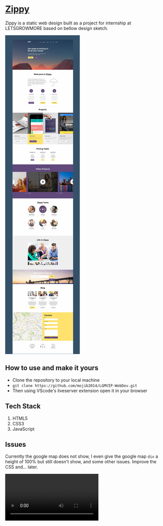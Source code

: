 # [Zippy](https://mojib2014.github.io/LGMVIP-WebDev/)

Zippy is a static web design built as a project for internship at LETSGROWMORE based on bellow design sketch.

![Zippy Web Dev](assets/images/TASK_1.png)

## How to use and make it yours

- Clone the repository to your local machine
- `git clone https://github.com/mojib2014/LGMVIP-WebDev.git`
- Then using VScode's liveserver extension open it in your browser

## Tech Stack

1. HTML5
2. CSS3
3. JavaScript

## Issues

Currently the google map does not show, I even give the google map `div` a height of 100% but still doesn't show, and some other issues.
Improve the CSS and... later.

![Zippy demo](assets/videos/zippy-demo-video.mp4)
